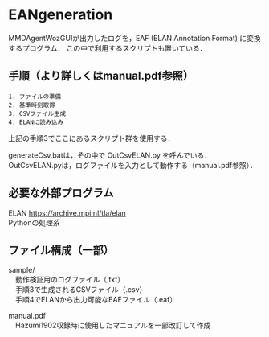 # EANgeneration

MMDAgentWozGUIが出力したログを，EAF (ELAN Annotation Format) に変換するプログラム．
この中で利用するスクリプトも置いている．

## 手順（より詳しくはmanual.pdf参照）
```
1. ファイルの準備  
2. 基準時刻取得  
3. CSVファイル生成  
4. ELANに読み込み  
```
上記の手順3でここにあるスクリプト群を使用する．

generateCsv.batは，その中で OutCsvELAN.py を呼んでいる．  
OutCsvELAN.pyは，ログファイルを入力として動作する（manual.pdf参照）．

## 必要な外部プログラム
ELAN https://archive.mpi.nl/tla/elan  
Pythonの処理系

## ファイル構成（一部）
sample/  
　動作検証用のログファイル（.txt）  
　手順3で生成されるCSVファイル（.csv）  
　手順4でELANから出力可能なEAFファイル（.eaf） 

manual.pdf  
　Hazumi1902収録時に使用したマニュアルを一部改訂して作成
